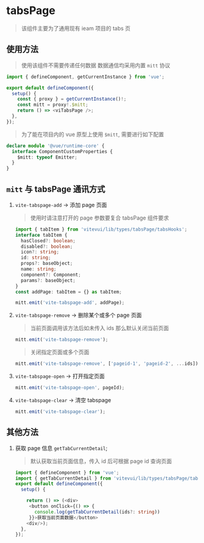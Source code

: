<!--
 * @abstract: JianJie
 * @version: 0.0.1
 * @Author: bhabgs
 * @Date: 2021-04-08 13:25:10
 * @LastEditors: bhabgs
 * @LastEditTime: 2021-04-08 14:30:01
-->

# tabsPage

> 该组件主要为了通用现有 ieam 项目的 tabs 页

## 使用方法

> 使用该组件不需要传递任何数据 数据通信均采用内置 `mitt` 协议

```ts
import { defineComponent, getCurrentInstance } from 'vue';

export default defineComponent({
  setup() {
    const { proxy } = getCurrentInstance()!;
    const mitt = proxy!.$mitt;
    return () => <viTabsPage />;
  },
});
```

> 为了能在项目内的 vue 原型上使用 `$mitt`, 需要进行如下配置

```ts
declare module '@vue/runtime-core' {
  interface ComponentCustomProperties {
    $mitt: typeof Emitter;
  }
}
```

## `mitt` 与 tabsPage 通讯方式

1. `vite-tabspage-add` -> 添加 page 页面

   > 使用时请注意打开的 page 参数要复合 tabsPage 组件要求

   ```ts
   import { tabItem } from 'vitevui/lib/types/tabsPage/tabsHooks';
   interface tabItem {
     hasClosed?: boolean;
     disabled?: boolean;
     icon?: string;
     id: string;
     props?: baseObject;
     name: string;
     component?: Component;
     params?: baseObject;
   }
   const addPage: tabItem = {} as tabItem;

   mitt.emit('vite-tabspage-add', addPage);
   ```

2. `vite-tabspage-remove` -> 删除某个或多个 page 页面

   > 当前页面调用该方法后如未传入 ids 那么默认关闭当前页面

   ```ts
   mitt.emit('vite-tabspage-remove');
   ```

   > 关闭指定页面或多个页面

   ```ts
   mitt.emit('vite-tabspage-remove', ['pageid-1', 'pageid-2', ...ids]);
   ```

3. `vite-tabspage-open` -> 打开指定页面

   ```ts
   mitt.emit('vite-tabspage-open', pageId);
   ```

4. `vite-tabspage-clear` -> 清空 tabspage

   ```ts
   mitt.emit('vite-tabspage-clear');
   ```

## 其他方法

1. 获取 page 信息 `getTabCurrentDetail`;

   > 默认获取当前页面信息，传入 id 后可根据 page id 查询页面

   ```ts
   import { defineComponent } from 'vue';
   import { getTabCurrentDetail } from 'vitevui/lib/types/tabsPage/tabsHooks';
   export default defineComponent({
     setup() {

       return () => (<div>
        <button onClick={() => {
          console.log(getTabCurrentDetail(ids?: string))
        }}>获取当前页面数据</button>
       <div/>);
     },
   });
   ```
